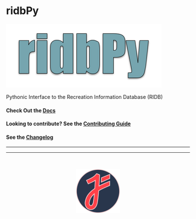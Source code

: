 # ridbPy

![ridbpy.png](docs/source/_static/ridbpy.png)

Pythonic Interface to the Recreation Information Database (RIDB)

#### Check Out the [Docs](https://juftin.github.io/ridbpy/)
#### Looking to contribute? See the [Contributing Guide](docs/source/contributing.md)
#### See the [Changelog](https://github.com/juftin/ridbpy/releases)

___________
___________

<br/>

<p align="center"><a href="https://github.com/juftin"><img src="https://raw.githubusercontent.com/juftin/juftin/main/static/juftin.png" width="120" height="120" alt="logo"></p>

